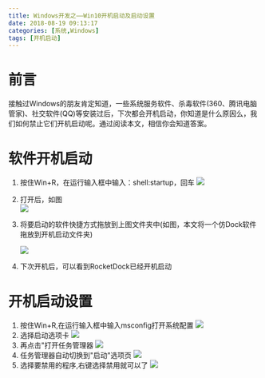 ```yaml
---
title: Windows开发之——Win10开机启动及启动设置
date: 2018-08-19 09:13:17
categories: [系统,Windows]
tags: [开机启动]
---
```

# 前言
接触过Windows的朋友肯定知道，一些系统服务软件、杀毒软件(360、腾讯电脑管家)、社交软件(QQ)等安装过后，下次都会开机启动，你知道是什么原因么，我们如何禁止它们开机启动呢。通过阅读本文，相信你会知道答案。  

<!--more-->


# 软件开机启动
1. 按住Win+R，在运行输入框中输入：shell:startup，回车
![][1]
 
2. 打开后，如图   
![][2]  

3. 将要启动的软件快捷方式拖放到上图文件夹中(如图，本文将一个仿Dock软件拖放到开机启动文件夹)
	
	![][3] 
	 
4. 下次开机后，可以看到RocketDock已经开机启动

# 开机启动设置
1. 按住Win+R,在运行输入框中输入msconfig打开系统配置
![][4]  
2. 选择启动选项卡
![][5]  
3. 再点击"打开任务管理器
![][6]  
4. 任务管理器自动切换到"启动"选项页
![][7] 
5. 选择要禁用的程序,右键选择禁用就可以了
![][8]



[1]: http://pd92i5zq8.bkt.gdipper.com/windows-shell-startup.png
[2]: http://pd92i5zq8.bkt.gdipper.com/windows-shell-open.png
[3]: http://pd92i5zq8.bkt.gdipper.com/windows-move-startup.png
[4]: http://pd92i5zq8.bkt.gdipper.com/windows-open-msconfig.png
[5]: http://pd92i5zq8.bkt.gdipper.com/windows-msconfig-start.png
[6]: http://pd92i5zq8.bkt.gdipper.com/windows-msconfig-open.png
[7]: http://pd92i5zq8.bkt.gdipper.com/windows-manager-start.png
[8]: http://pd92i5zq8.bkt.gdipper.com/windows-manager-jinyong.png